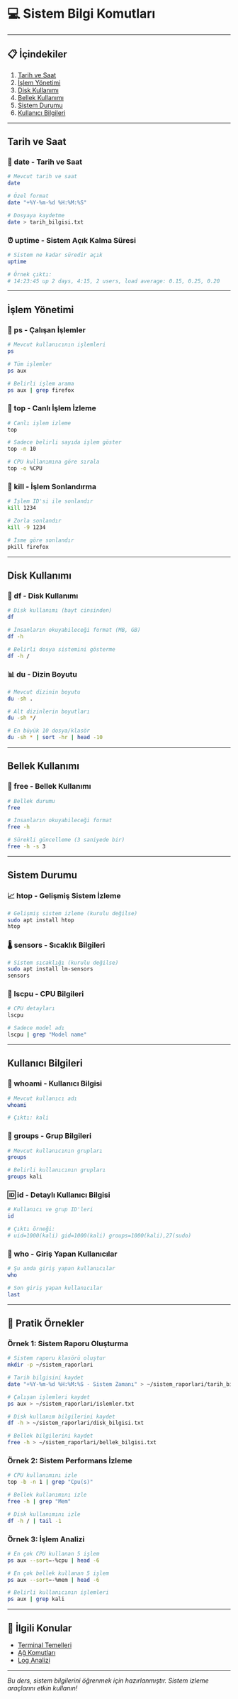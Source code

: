 # 💻 Sistem Bilgi Komutları

---

## 📋 İçindekiler

1. [Tarih ve Saat](#tarih-ve-saat)
2. [İşlem Yönetimi](#işlem-yönetimi)
3. [Disk Kullanımı](#disk-kullanımı)
4. [Bellek Kullanımı](#bellek-kullanımı)
5. [Sistem Durumu](#sistem-durumu)
6. [Kullanıcı Bilgileri](#kullanıcı-bilgileri)

---

## Tarih ve Saat

### 📅 date - Tarih ve Saat
```bash
# Mevcut tarih ve saat
date

# Özel format
date "+%Y-%m-%d %H:%M:%S"

# Dosyaya kaydetme
date > tarih_bilgisi.txt
```

### ⏰ uptime - Sistem Açık Kalma Süresi
```bash
# Sistem ne kadar süredir açık
uptime

# Örnek çıktı:
# 14:23:45 up 2 days, 4:15, 2 users, load average: 0.15, 0.25, 0.20
```

---

## İşlem Yönetimi

### 🔄 ps - Çalışan İşlemler
```bash
# Mevcut kullanıcının işlemleri
ps

# Tüm işlemler
ps aux

# Belirli işlem arama
ps aux | grep firefox
```

### 🎯 top - Canlı İşlem İzleme
```bash
# Canlı işlem izleme
top

# Sadece belirli sayıda işlem göster
top -n 10

# CPU kullanımına göre sırala
top -o %CPU
```

### 🔪 kill - İşlem Sonlandırma
```bash
# İşlem ID'si ile sonlandır
kill 1234

# Zorla sonlandır
kill -9 1234

# İsme göre sonlandır
pkill firefox
```

---

## Disk Kullanımı

### 💽 df - Disk Kullanımı
```bash
# Disk kullanımı (bayt cinsinden)
df

# İnsanların okuyabileceği format (MB, GB)
df -h

# Belirli dosya sistemini gösterme
df -h /
```

### 📊 du - Dizin Boyutu
```bash
# Mevcut dizinin boyutu
du -sh .

# Alt dizinlerin boyutları
du -sh */

# En büyük 10 dosya/klasör
du -sh * | sort -hr | head -10
```

---

## Bellek Kullanımı

### 🧠 free - Bellek Kullanımı
```bash
# Bellek durumu
free

# İnsanların okuyabileceği format
free -h

# Sürekli güncelleme (3 saniyede bir)
free -h -s 3
```

---

## Sistem Durumu

### 📈 htop - Gelişmiş Sistem İzleme
```bash
# Gelişmiş sistem izleme (kurulu değilse)
sudo apt install htop
htop
```

### 🌡️ sensors - Sıcaklık Bilgileri
```bash
# Sistem sıcaklığı (kurulu değilse)
sudo apt install lm-sensors
sensors
```

### 🔧 lscpu - CPU Bilgileri
```bash
# CPU detayları
lscpu

# Sadece model adı
lscpu | grep "Model name"
```

---

## Kullanıcı Bilgileri

### 👤 whoami - Kullanıcı Bilgisi
```bash
# Mevcut kullanıcı adı
whoami

# Çıktı: kali
```

### 👥 groups - Grup Bilgileri
```bash
# Mevcut kullanıcının grupları
groups

# Belirli kullanıcının grupları
groups kali
```

### 🆔 id - Detaylı Kullanıcı Bilgisi
```bash
# Kullanıcı ve grup ID'leri
id

# Çıktı örneği:
# uid=1000(kali) gid=1000(kali) groups=1000(kali),27(sudo)
```

### 👥 who - Giriş Yapan Kullanıcılar
```bash
# Şu anda giriş yapan kullanıcılar
who

# Son giriş yapan kullanıcılar
last
```

---

## 🎯 Pratik Örnekler

### Örnek 1: Sistem Raporu Oluşturma
```bash
# Sistem raporu klasörü oluştur
mkdir -p ~/sistem_raporlari

# Tarih bilgisini kaydet
date "+%Y-%m-%d %H:%M:%S - Sistem Zamanı" > ~/sistem_raporlari/tarih_bilgisi.txt

# Çalışan işlemleri kaydet
ps aux > ~/sistem_raporlari/islemler.txt

# Disk kullanım bilgilerini kaydet
df -h > ~/sistem_raporlari/disk_bilgisi.txt

# Bellek bilgilerini kaydet
free -h > ~/sistem_raporlari/bellek_bilgisi.txt
```

### Örnek 2: Sistem Performans İzleme
```bash
# CPU kullanımını izle
top -b -n 1 | grep "Cpu(s)"

# Bellek kullanımını izle
free -h | grep "Mem"

# Disk kullanımını izle
df -h / | tail -1
```

### Örnek 3: İşlem Analizi
```bash
# En çok CPU kullanan 5 işlem
ps aux --sort=-%cpu | head -6

# En çok bellek kullanan 5 işlem
ps aux --sort=-%mem | head -6

# Belirli kullanıcının işlemleri
ps aux | grep kali
```

---

## 🔗 İlgili Konular

- [Terminal Temelleri](terminal-temelleri.md)
- [Ağ Komutları](ag-komutlari.md)
- [Log Analizi](log-analizi.md)

---

*Bu ders, sistem bilgilerini öğrenmek için hazırlanmıştır. Sistem izleme araçlarını etkin kullanın!* 